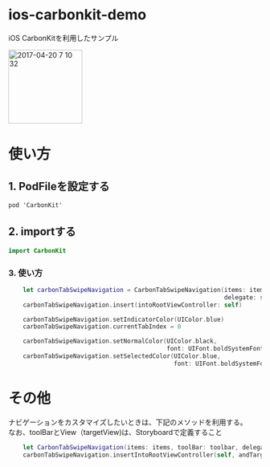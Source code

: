 # ios-carbonkit-demo
iOS CarbonKitを利用したサンプル

<img width="147" alt="2017-04-20 7 10 32" src="https://cloud.githubusercontent.com/assets/9479568/25204497/b0e251d8-2598-11e7-9f75-faf5f167b315.png">


# 使い方

## 1. PodFileを設定する

```
pod 'CarbonKit'
```

## 2. importする

```swift:ViewController.swift
import CarbonKit
```

### 3. 使い方

```swift:ViewController.swift
    let carbonTabSwipeNavigation = CarbonTabSwipeNavigation(items: items,
                                                            delegate: self)
    carbonTabSwipeNavigation.insert(intoRootViewController: self)

    carbonTabSwipeNavigation.setIndicatorColor(UIColor.blue)
    carbonTabSwipeNavigation.currentTabIndex = 0

    carbonTabSwipeNavigation.setNormalColor(UIColor.black,
                                            font: UIFont.boldSystemFont(ofSize: 14))
    carbonTabSwipeNavigation.setSelectedColor(UIColor.blue,
                                              font: UIFont.boldSystemFont(ofSize: 14))
```

# その他
ナビゲーションをカスタマイズしたいときは、下記のメソッドを利用する。<br>
なお、toolBarとView（targetView)は、Storyboardで定義すること

```swift:ViewController.swift
    let CarbonTabSwipeNavigation(items: items, toolBar: toolbar, delegate: self)
    carbonTabSwipeNavigation.insertIntoRootViewController(self, andTargetView: targetView)
```

